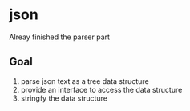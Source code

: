 # json

Alreay finished the parser part

## Goal

1. parse json text as a tree data structure
2. provide an interface to access the data structure
3. stringfy the data structure
